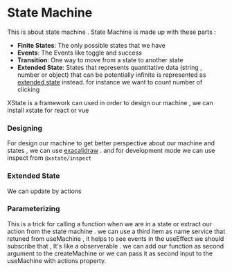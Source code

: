 # State Machine 
This is about state machine .
State Machine is made up with these parts : 
* **Finite States**: The only possible states that we have 
* **Events**: The Events like toggle and success
* **Transition**: One way to move from a state to another state
* **Extended State**: States that represents quantitative data (string , number or object) that can be potentially infinite is represented as [extended state](https://en.wikipedia.org/wiki/UML_state_machine#Extended_states) instead. for instance we want to count number of clicking
  
XState is a framework can used in order to design our machine , we can install xstate for react or vue 

### Designing
For design our machine to get better perspective about our machine and states , we can use [exacalidraw](https://excalidraw.com/) . and for development mode we can use inspect from ```@xstate/inspect```

### Extended State
We can update by actions

### Parameterizing 
This is a trick for calling a function when we are in a state or extract our action from the state machine .
we can use a third item as name service that retuned from useMachine , it helps to see events in the useEffect 
we should subscribe that , It's like a observerable .
we can add our function as second argument to the createMachine or we can pass it as second input to the useMachine with actions property.


